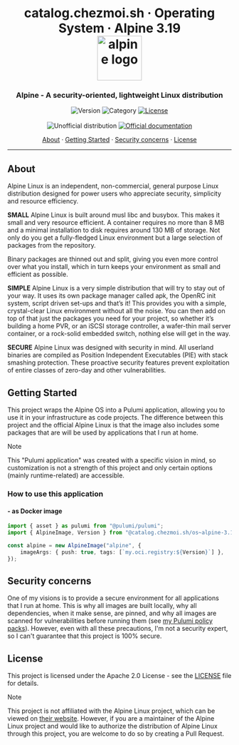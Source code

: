 <!-- markdownlint-disable MD033 -->
<h1 align="center">
  catalog.chezmoi.sh · Operating System · Alpine 3.19
  <br/>
  <img src="docs/alpine.png" alt="alpine logo" height="100">
</h1>

<h3 align="center">Alpine - A security-oriented, lightweight Linux distribution</h3>

<div align="center">

![Version](https://img.shields.io/badge/Version-v3.19.1-orange.svg)
![Category](https://img.shields.io/badge/Category-OS-purple.svg)
[![License](https://img.shields.io/badge/License-Apache_2.0-blue.svg)](../../../../LICENSE)
<br>
<br>
![Unofficial distribution](https://img.shields.io/badge/Unofficial_Distribution-coral.svg)
[![Official documentation](https://img.shields.io/badge/Official_documentation-333.svg?logo=github)](https://alpinelinux.org/)

<a href="#about">About</a> ·
<a href="#getting-started">Getting Started</a> ·
<a href="#security-concerns">Security concerns</a> ·
<a href="#license">License</a>

</div>

---

<!-- markdownlint-enable MD033 -->

## About

Alpine Linux is an independent, non-commercial, general purpose Linux distribution designed for power users who
appreciate security, simplicity and resource efficiency.

**SMALL**
Alpine Linux is built around musl libc and busybox. This makes it small and very resource efficient. A container requires no more than 8 MB and a minimal installation to disk requires around 130 MB of storage. Not only do you get a fully-fledged Linux environment but a large selection of packages from the repository.

Binary packages are thinned out and split, giving you even more control over what you install, which in turn keeps your environment as small and efficient as possible.

**SIMPLE**
Alpine Linux is a very simple distribution that will try to stay out of your way. It uses its own package manager called apk, the OpenRC init system, script driven set-ups and that’s it! This provides you with a simple, crystal-clear Linux environment without all the noise. You can then add on top of that just the packages you need for your project, so whether it’s building a home PVR, or an iSCSI storage controller, a wafer-thin mail server container, or a rock-solid embedded switch, nothing else will get in the way.

**SECURE**
Alpine Linux was designed with security in mind. All userland binaries are compiled as Position Independent Executables (PIE) with stack smashing protection. These proactive security features prevent exploitation of entire classes of zero-day and other vulnerabilities.

## Getting Started

This project wraps the Alpine OS into a Pulumi application, allowing you to use it in your infrastructure as code
projects. The difference between this project and the official Alpine Linux is that the image also includes some
packages that are will be used by applications that I run at home.

> [!NOTE]
> This "Pulumi application" was created with a specific vision in mind, so customization is not a strength of this
> project and only certain options (mainly runtime-related) are accessible.

### How to use this application

#### - as Docker image

```typescript
import { asset } as pulumi from "@pulumi/pulumi";
import { AlpineImage, Version } from "@catalog.chezmoi.sh/os~alpine-3.19";

const alpine = new AlpineImage("alpine", {
    imageArgs: { push: true, tags: [`my.oci.registry:${Version}`] },
});
```

## Security concerns

One of my visions is to provide a secure environment for all applications that I run at home. This is why all images are
built locally, why all dependencies, when it make sense, are pinned, and why all images are scanned for vulnerabilities
before running them (see [my Pulumi policy packs](../../../../src/policy-pack/)).
However, even with all these precautions, I'm not a security expert, so I can't guarantee that this project is 100%
secure.

## License

This project is licensed under the Apache 2.0 License - see the [LICENSE](../../../../LICENSE) file for details.

> [!NOTE]
> This project is not affiliated with the Alpine Linux project, which can be viewed on
> [their website](https://alpinelinux.org/).
> However, if you are a maintainer of the Alpine Linux project and would like to authorize the distribution of
> Alpine Linux through this project, you are welcome to do so by creating a Pull Request.

